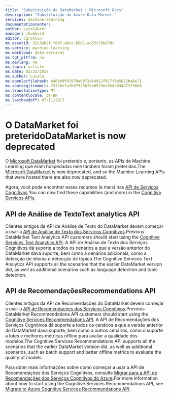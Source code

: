 ```yaml
---
title: "Substituição do DataMarket | Microsoft Docs"
description: "Substituição do Azure Data Market."
services: machine-learning
documentationcenter: 
author: LuisCabrer
manager: jhubbard
editor: cgronlun
ms.assetid: 32c3ab2f-fdd7-48cc-b501-ad55c79b87dc
ms.service: machine-learning
ms.workload: data-services
ms.tgt_pltfrm: na
ms.devlang: na
ms.topic: article
ms.date: 03/31/2017
ms.author: LuisCa
ms.openlocfilehash: e40b69f97878a6072a64912f017f8e5621ba6e71
ms.sourcegitcommit: f537befafb079256fba0529ee554c034d73f36b0
ms.translationtype: MT
ms.contentlocale: pt-BR
ms.lasthandoff: 07/11/2017
---
```

# <a name="datamarket-is-now-deprecated"></a><span data-ttu-id="0dd91-103">O DataMarket foi preterido</span><span class="sxs-lookup"><span data-stu-id="0dd91-103">DataMarket is now deprecated</span></span>

<span data-ttu-id="0dd91-104">O [Microsoft DataMarket](https://datamarket.azure.com/datasets) foi preterido e, portanto, as APIs de Machine Learning que eram hospedadas nele também foram preteridas.</span><span class="sxs-lookup"><span data-stu-id="0dd91-104">The [Microsoft DataMarket](https://datamarket.azure.com/datasets) is now deprecated, and so the Machine Learning APIs that were hosted there are also now deprecated.</span></span>

<span data-ttu-id="0dd91-105">Agora, você pode encontrar esses recursos (e mais) nas [API de Serviços Cognitivos](https://www.microsoft.com/cognitive-services).</span><span class="sxs-lookup"><span data-stu-id="0dd91-105">You can now find these capabilities (and more) in the [Cognitive Services APIs](https://www.microsoft.com/cognitive-services).</span></span>

## <a name="text-analytics-api"></a><span data-ttu-id="0dd91-106">API de Análise de Texto</span><span class="sxs-lookup"><span data-stu-id="0dd91-106">Text analytics API</span></span>

<span data-ttu-id="0dd91-107">Clientes antigos da API de Análise de Texto do DataMarket devem começar a usar a [API de Análise de Texto dos Serviços Cognitivos](https://www.microsoft.com/cognitive-services/text-analytics-api).</span><span class="sxs-lookup"><span data-stu-id="0dd91-107">Previous DataMarket Text Analytics API customers should start using the [Cognitive Services Text Analytics API](https://www.microsoft.com/cognitive-services/text-analytics-api).</span></span>
<span data-ttu-id="0dd91-108">A API de Análise de Texto dos Serviços Cognitivos dá suporte a todos os cenários a que a versão anterior do DataMarket dava suporte, bem como a cenários adicionais, como a detecção de idioma e detecção de tópico.</span><span class="sxs-lookup"><span data-stu-id="0dd91-108">The Cognitive Services Text Analytics API supports all the scenarios that the earlier DataMarket version did, as well as additional scenarios such as language detection and topic detection.</span></span>


## <a name="recommendations-api"></a><span data-ttu-id="0dd91-109">API de Recomendações</span><span class="sxs-lookup"><span data-stu-id="0dd91-109">Recommendations API</span></span> 

<span data-ttu-id="0dd91-110">Clientes antigos da API de Recomendações do DataMarket devem começar a usar a [API de Recomendações dos Serviços Cognitivos](https://www.microsoft.com/cognitive-services/recommendations-api).</span><span class="sxs-lookup"><span data-stu-id="0dd91-110">Previous DataMarket Recommendations API customers should start using the [Cognitive Services Recommendations API](https://www.microsoft.com/cognitive-services/recommendations-api).</span></span>
<span data-ttu-id="0dd91-111">A API de Recomendações dos Serviços Cognitivos dá suporte a todos os cenários a que a versão anterior do DataMarket dava suporte, bem como a outros cenários, como o suporte a lotes e melhores métricas offline para avaliar a qualidade dos modelos.</span><span class="sxs-lookup"><span data-stu-id="0dd91-111">The Cognitive Services Recommendations API supports all the scenarios that the earlier DataMarket version did, as well as additional scenarios, such as batch support and better offline metrics to evaluate the quality of models.</span></span> 

<span data-ttu-id="0dd91-112">Para obter mais informações sobre como começar a usar a API de Recomendações dos Serviços Cognitivos, consulte [Migrar para a API de Recomendações dos Serviços Cognitivos do Azure](http://aka.ms/recomigrate).</span><span class="sxs-lookup"><span data-stu-id="0dd91-112">For more information about how to start using the Cognitive Services Recommendations API, see [Migrate to Azure Cognitive Services Recommendations API](http://aka.ms/recomigrate).</span></span>

